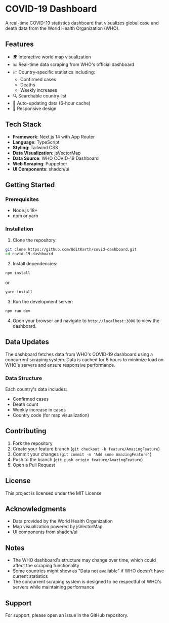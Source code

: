 # COVID-19 Dashboard

A real-time COVID-19 statistics dashboard that visualizes global case and death data from the World Health Organization (WHO).

## Features

- 🌍 Interactive world map visualization
- 📊 Real-time data scraping from WHO's official dashboard
- 📈 Country-specific statistics including:
  - Confirmed cases
  - Deaths
  - Weekly increases
- 🔍 Searchable country list
- 🔄 Auto-updating data (6-hour cache)
- 📱 Responsive design

## Tech Stack

- **Framework**: Next.js 14 with App Router
- **Language**: TypeScript
- **Styling**: Tailwind CSS
- **Data Visualization**: jsVectorMap
- **Data Source**: WHO COVID-19 Dashboard
- **Web Scraping**: Puppeteer
- **UI Components**: shadcn/ui

## Getting Started

### Prerequisites

- Node.js 18+ 
- npm or yarn

### Installation

1. Clone the repository:

```bash
git clone https://github.com/UditKarth/covid-dashboard.git
cd covid-19-dashboard
```

2. Install dependencies:

```bash
npm install
```
or 
```bash
yarn install
```

3. Run the development server:

```bash
npm run dev
```

4. Open your browser and navigate to `http://localhost:3000` to view the dashboard.


## Data Updates

The dashboard fetches data from WHO's COVID-19 dashboard using a concurrent scraping system. Data is cached for 6 hours to minimize load on WHO's servers and ensure responsive performance.

### Data Structure

Each country's data includes:
- Confirmed cases
- Death count
- Weekly increase in cases
- Country code (for map visualization)

## Contributing

1. Fork the repository
2. Create your feature branch (`git checkout -b feature/AmazingFeature`)
3. Commit your changes (`git commit -m 'Add some AmazingFeature'`)
4. Push to the branch (`git push origin feature/AmazingFeature`)
5. Open a Pull Request

## License

This project is licensed under the MIT License

## Acknowledgments

- Data provided by the World Health Organization
- Map visualization powered by jsVectorMap
- UI components from shadcn/ui

## Notes

- The WHO dashboard's structure may change over time, which could affect the scraping functionality
- Some countries might show as "Data not available" if WHO doesn't have current statistics
- The concurrent scraping system is designed to be respectful of WHO's servers while maintaining performance

## Support

For support, please open an issue in the GitHub repository.